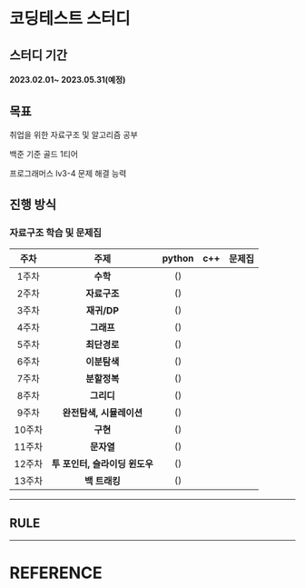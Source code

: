 # 코딩테스트 스터디

## 스터디 기간
#### 2023.02.01~ 2023.05.31(예정)

## 목표
취업을 위한 자료구조 및 알고리즘 공부

백준 기준 골드 1티어

프로그래머스 lv3-4 문제 해결 능력

## 진행 방식


### 자료구조 학습 및 문제집
|  주차 | 주제 | python  | c++ | 문제집 |
|:---:|:---:|:---:|:---:|:---:|
| 1주차 | **수학** |()|||
| 2주차 | **자료구조** |()|||
| 3주차 | **재귀/DP** |()|||
| 4주차 | **그래프** |()|||
| 5주차 | **최단경로** |()|||
| 6주차 | **이분탐색** |()|||
| 7주차 | **분할정복** |()|||
| 8주차 | **그리디** |()|||
| 9주차 | **완전탐색, 시뮬레이션** |()|||
| 10주차 | **구현** |()|||
| 11주차 | **문자열** |()|||
| 12주차 | **투 포인터, 슬라이딩 윈도우** |()|||
| 13주차 | **백 트래킹** |()|||


---
## RULE


---
# REFERENCE
